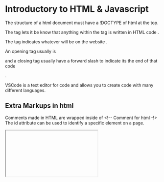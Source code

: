 # Introductory to HTML & Javascript
The structure of a html document must have a !DOCTYPE of html at the top.

The <html> tag lets it be know that anything within the tag is written in HTML code </html>.

The <body> tag indicates whatever will be on the website </body>.

An opening tag usually is <p> and a closing tag usually have a forward slash to indicate its the end of that code </p>.

VSCode is a text editor for code and allows you to create code with many different languages.


## Extra Markups in html

Comments made in HTML are wrapped inside of <!-- Comment for html -!>
The id attribute can be used to identify a specific element on a page.

<iframe> is a html syntax needs a src, width and height.

The <meta>  tag gives information on the document presented on the webpage.

Escape characters can be used to prevent any malfunctions in your code.

Nav tabs allow you to create a section to nvaigate users around your website. 
<nav>
  <ul>
    <li>
  <ul>
<nav>

## HTML layout 5

Section elements allow you to place content in certain areas.

The footer in html goes at the bottom of the document.

## Process and Design

Wireframes are a good design to start the bones of a website basically the design of the website.

When designing navigation tabs its best if you make them clear and concise because it's better for the user to manuver easier.

## JS Chapter 1 "The ABC of programming"

A script is a series of instructions that a computer follows.

When designing a script you need to set a goal and design it in a way you can code it.

A websites sees the page as a HTML code and renders all of its codes inside along with styling and java to present it on a website.

The HTML: is the content layter CSS: presentation layer, styling, Javascript: How the websites behaves/ interacts.

When linking a javascript file to a html file you need to script the file in either using a specific call or the whole page. 

document.write('Good Afternoon');
The document aboves is an object
The (.) is a member operator
The write is a method
The ('Good Afternoon') is a parameter.

